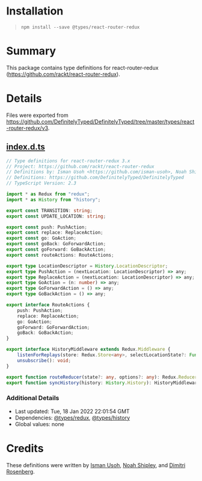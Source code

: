# Installation
> `npm install --save @types/react-router-redux`

# Summary
This package contains type definitions for react-router-redux (https://github.com/rackt/react-router-redux).

# Details
Files were exported from https://github.com/DefinitelyTyped/DefinitelyTyped/tree/master/types/react-router-redux/v3.
## [index.d.ts](https://github.com/DefinitelyTyped/DefinitelyTyped/tree/master/types/react-router-redux/v3/index.d.ts)
````ts
// Type definitions for react-router-redux 3.x
// Project: https://github.com/rackt/react-router-redux
// Definitions by: Isman Usoh <https://github.com/isman-usoh>, Noah Shipley <https://github.com/noah79>, Dimitri Rosenberg <https://github.com/rosendi>
// Definitions: https://github.com/DefinitelyTyped/DefinitelyTyped
// TypeScript Version: 2.3

import * as Redux from "redux";
import * as History from "history";

export const TRANSITION: string;
export const UPDATE_LOCATION: string;

export const push: PushAction;
export const replace: ReplaceAction;
export const go: GoAction;
export const goBack: GoForwardAction;
export const goForward: GoBackAction;
export const routeActions: RouteActions;

export type LocationDescriptor = History.LocationDescriptor;
export type PushAction = (nextLocation: LocationDescriptor) => any;
export type ReplaceAction = (nextLocation: LocationDescriptor) => any;
export type GoAction = (n: number) => any;
export type GoForwardAction = () => any;
export type GoBackAction = () => any;

export interface RouteActions {
    push: PushAction;
    replace: ReplaceAction;
    go: GoAction;
    goForward: GoForwardAction;
    goBack: GoBackAction;
}

export interface HistoryMiddleware extends Redux.Middleware {
    listenForReplays(store: Redux.Store<any>, selectLocationState?: Function): void;
    unsubscribe(): void;
}

export function routeReducer(state?: any, options?: any): Redux.Reducer<any>;
export function syncHistory(history: History.History): HistoryMiddleware;

````

### Additional Details
 * Last updated: Tue, 18 Jan 2022 22:01:54 GMT
 * Dependencies: [@types/redux](https://npmjs.com/package/@types/redux), [@types/history](https://npmjs.com/package/@types/history)
 * Global values: none

# Credits
These definitions were written by [Isman Usoh](https://github.com/isman-usoh), [Noah Shipley](https://github.com/noah79), and [Dimitri Rosenberg](https://github.com/rosendi).
